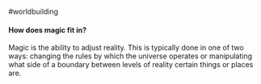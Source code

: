 #worldbuilding 
#### How does magic fit in? 
Magic is the ability to adjust reality. This is typically done in one of two ways: changing the rules by which the universe operates or manipulating what side of a boundary between levels of reality certain things or places are. 

